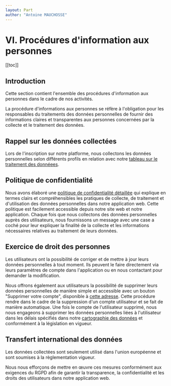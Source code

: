 ```yaml
---
layout: Part
author: "Antoine MAUCHOSSE"
---
```


# VI. Procédures d'information aux personnes

[[toc]]

## Introduction

Cette section contient l'ensemble des procédures d'information aux personnes dans le cadre de nos activités.

La procédure d'informations aux personnes se réfère à l'obligation pour les responsables du traitements des données personnelles de fournir des informations claires et transparentes aux personnes concernées par la collecte et le traitement des données.

## Rappel sur les données collectées

Lors de l'inscription sur notre platforme, nous collectons les données personnelles selon différents profils en relation avec notre [tableau sur le traitement des donnéees](./03-gestion-avancee-des-donnees-personnelles-et-de-leurs-acces.md#cartographie-des-données).

## Politique de confidentialité

Nous avons élaboré une [politique de confidentialité détaillée](/rgpd/annexes/politique-de-confidentialite) qui explique en termes clairs et compréhensibles les pratiques de collecte, de traitement et d'utilisation des données personnelles dans notre application web. Cette politique est facilement accessible depuis notre site web et notre application.
Chaque fois que nous collectons des données personnelles auprès des utilisateurs, nous fournissons un message avec une case a coché pour leur expliquer la finalité de la collecte et les informations nécessaires relatives au traitement de leurs données.

## Exercice de droit des personnes

Les utilisateurs ont la possibilité de corriger et de mettre à jour leurs données personnelles à tout moment. Ils peuvent le faire directement via leurs paramètres de compte dans l'application ou en nous contactant pour demander la modification.

Nous offrons également aux utilisateurs la possibilité de supprimer leurs données personnelles de manière simple et accessible avec un bouton "Supprimer votre compte", disponible à [cette adresse](https://dev.usite.fr/account/personal-info). Cette procédure rendre dans le cadre de la suppression d'un compte utilisateur et se fait de manière automatique. Une fois le compte de l'utilisateur supprimé, nous nous engageons à supprimer les données personnelles liées à l'utilisateur dans les délais spécifiés dans notre [cartographie des données](./iii-gestion-avancee-des-donnees-personnelles-et-de-leurs-acces.md#cartographie-des-données-traitées-directement-par-lapplication) et conformément à la législation en vigueur.

## Transfert international des données

Les données collectées sont seulement utilisé dans l'union européenne et sont soumises à la règlementation vigueur.

Nous nous efforçons de mettre en œuvre ces mesures conformément aux exigences du RGPD afin de garantir la transparence, la confidentialité et les droits des utilisateurs dans notre application web.
